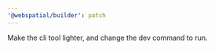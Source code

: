 ```yaml
---
'@webspatial/builder': patch
---
```


Make the cli tool lighter, and change the dev command to run.
